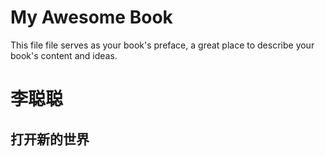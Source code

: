 # My Awesome Book

This file file serves as your book's preface, a great place to describe your book's content and ideas.

# 李聪聪

## 打开新的世界





